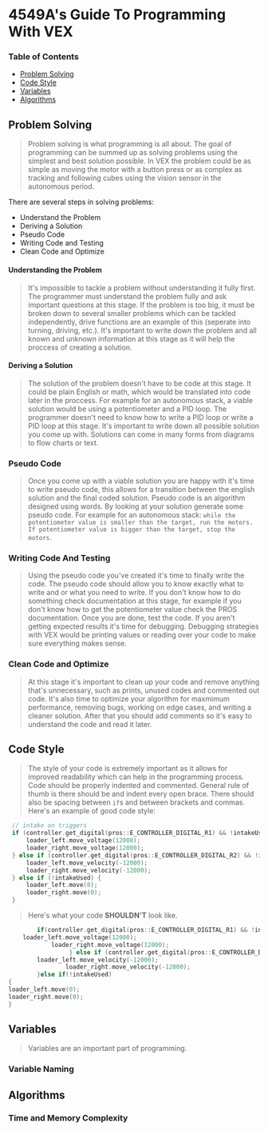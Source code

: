 # 4549A's Guide To Programming With VEX
### Table of Contents
* [Problem Solving](#Problem-Solving)
* [Code Style](#Code-Style)
* [Variables](#Variables)
* [Algorithms](#Algorithms)

## Problem Solving
> Problem solving is what programming is all about. The goal of programming can be summed up as solving problems using the simplest and best solution possible. In VEX the problem could be as simple as moving the motor with a button press or as complex as tracking and following cubes using the vision sensor in the autonomous period. 

There are several steps in solving problems: 
* Understand the Problem
* Deriving a Solution
* Pseudo Code
* Writing Code and Testing
* Clean Code and Optimize

#### Understanding the Problem 
> It's impossible to tackle a problem without understanding it fully first. The programmer must understand the problem fully and ask important questions at this stage. If the problem is too big, it must be broken down to several smaller problems which can be tackled independently, drive functions are an example of this (seperate into turning, driving, etc.). It's important to write down the problem and all known and unknown information at this stage as it will help the proccess of creating a solution. 

#### Deriving a Solution
> The solution of the problem doesn't have to be code at this stage. It could be plain English or math, which would be translated into code later in the proccess. For example for an autonomous stack, a viable solution would be using a potentiometer and a PID loop. The programmer doesn't need to know how to write a PID loop or write a PID loop at this stage. It's important to write down all possible solution you come up with. Solutions can come in many forms from diagrams to flow charts or text. 

### Pseudo Code 
> Once you come up with a viable solution you are happy with it's time to write pseudo code, this allows for a transition between the english solution and the final coded solution. Pseudo code is an algorithm designed using words. By looking at your solution generate some pseudo code. For example for an autonomous stack: `while the potentiometer value is smaller than the target, run the motors. If potentiometer value is bigger than the target, stop the motors`. 

### Writing Code And Testing
> Using the pseudo code you've created it's time to finally write the code. The pseudo code should allow you to know exactly what to write and or what you need to write. If you don't know how to do something check documentation at this stage, for example if you don't know how to get the potentiometer value check the PROS documentation. Once you are done, test the code. If you aren't getting expected results it's time for debugging. Debugging strategies with VEX would be printing values or reading over your code to make sure everything makes sense. 

### Clean Code and Optimize
> At this stage it's important to clean up your code and remove anything that's unnecessary, such as prints, unused codes and commented out code. It's also time to optimize your algorithm for maxmimum performance, removing bugs, working on edge cases, and writing a cleaner solution. After that you should add comments so it's easy to understand the code and read it later.  

## Code Style
> The style of your code is extremely important as it allows for improved readability which can help in the programming process. Code should be properly indented and commented. General rule of thumb is there should be and indent every open brace. There should also be spacing between `if`s and between brackets and commas. Here's an example of good code style: 

```cpp
 // intake on triggers
 if (controller.get_digital(pros::E_CONTROLLER_DIGITAL_R1) && !intakeUsed) {
     loader_left.move_voltage(12000);
     loader_right.move_voltage(12000);
 } else if (controller.get_digital(pros::E_CONTROLLER_DIGITAL_R2) && !intakeUsed) {
     loader_left.move_velocity(-12000);
     loader_right.move_velocity(-12000);
 } else if (!intakeUsed) {
     loader_left.move(0);
     loader_right.move(0);
 }

```
> Here's what your code **SHOULDN'T** look like.
```cpp
		if(controller.get_digital(pros::E_CONTROLLER_DIGITAL_R1) && !intakeUsed)     {
	loader_left.move_voltage(12000);
			loader_right.move_voltage(12000);
		         } else if (controller.get_digital(pros::E_CONTROLLER_DIGITAL_R2) && !intakeUsed) {
		loader_left.move_velocity(-12000);
	     		loader_right.move_velocity(-12000);
	   	}else if(!intakeUsed) 
{
loader_left.move(0);
loader_right.move(0);
}
```

## Variables
> Variables are an important part of programming. 

### Variable Naming

## Algorithms

### Time and Memory Complexity
